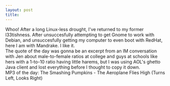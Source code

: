 ```yaml
---
layout: post
title: 
---
```


Whoo! After a long Linux-less drought, I've returned to my former l33tishness. After unsuccesfully attempting to get Gnome to work with Debian, and unsuccesfully getting my computer to even boot with RedHat, here I am with Mandrake. I like it.<br>
The quote of the day was gonna be an excerpt from an IM conversation with Jen about male-to-female ratios at college and guys at schools like hers with a 1-to-10 ratio having little harems, but I was using AOL's ghetto Java client and lost everything before I thought to copy it down.<br>
MP3 of the day: The Smashing Pumpkins - The Aeroplane Flies High (Turns Left, Looks Right)
